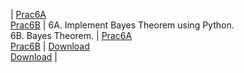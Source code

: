 | [Prac6A](/MscIT/Semester%206/Applied_Artificial_Intelligence/Practical6/) <br> [Prac6B](/MscIT/Semester%206/Applied_Artificial_Intelligence/Practical6/) | 6A. Implement Bayes Theorem using Python. <br> 6B. Bayes Theorem. | [Prac6A](#prac6A) <br> [Prac6B](#prac6B) |  [Download](https://NinadKarlekar.github.io/Practical_BscIT_MscIT_Ninad/MscIT/Applied_Artificial_Intelligence/Practical6/6_A.py) <br> [Download](https://NinadKarlekar.github.io/Practical_BscIT_MscIT_Ninad/MscIT/Applied_Artificial_Intelligence/Practical6/6_B.py) |